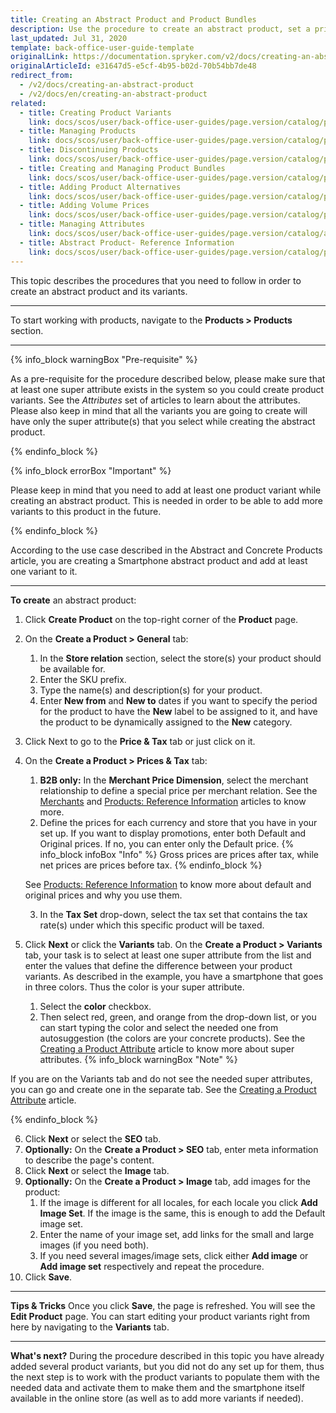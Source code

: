 ```yaml
---
title: Creating an Abstract Product and Product Bundles
description: Use the procedure to create an abstract product, set a price and validity period, define superattributes, images, and a store the product is available in.
last_updated: Jul 31, 2020
template: back-office-user-guide-template
originalLink: https://documentation.spryker.com/v2/docs/creating-an-abstract-product
originalArticleId: e31647d5-e5cf-4b95-b02d-70b54bb7de48
redirect_from:
  - /v2/docs/creating-an-abstract-product
  - /v2/docs/en/creating-an-abstract-product
related:
  - title: Creating Product Variants
    link: docs/scos/user/back-office-user-guides/page.version/catalog/products/concrete-products/creating-product-variants.html
  - title: Managing Products
    link: docs/scos/user/back-office-user-guides/page.version/catalog/products/managing-products/managing-products.html
  - title: Discontinuing Products
    link: docs/scos/user/back-office-user-guides/page.version/catalog/products/managing-products/discontinuing-products.html
  - title: Creating and Managing Product Bundles
    link: docs/scos/user/back-office-user-guides/page.version/catalog/products/abstract-products/creating-product-bundles.html
  - title: Adding Product Alternatives
    link: docs/scos/user/back-office-user-guides/page.version/catalog/products/managing-products/adding-product-alternatives.html
  - title: Adding Volume Prices
    link: docs/scos/user/back-office-user-guides/page.version/catalog/products/abstract-products/adding-volume-prices-to-abstract-products.html
  - title: Managing Attributes
    link: docs/scos/user/back-office-user-guides/page.version/catalog/attributes/managing-product-attributes.html
  - title: Abstract Product- Reference Information
    link: docs/scos/user/back-office-user-guides/page.version/catalog/products/references/abstract-product-reference-information.html
---
```


This topic describes the procedures that you need to follow in order to create an abstract product and its variants.
***
To start working with products, navigate to the **Products > Products** section.
***

{% info_block warningBox "Pre-requisite" %}

As a pre-requisite for the procedure described below, please make sure that at least one super attribute exists in the system so you could create product variants. See the _Attributes_ set of articles to learn about the attributes. Please also keep in mind that all the variants you are going to create will have only the super attribute(s) that you select while creating the abstract product.

{% endinfo_block %}

{% info_block errorBox "Important" %}

Please keep in mind that you need to add at least one product variant while creating an abstract product. This is needed in order to be able to add more variants to this product in the future.

{% endinfo_block %}

According to the use case described in the Abstract and Concrete Products article, you are creating a Smartphone abstract product and add at least one variant to it.

***

**To create** an abstract product:
1. Click **Create Product** on the top-right corner of the **Product** page.
2. On the **Create a Product > General** tab:
   1. In the **Store relation** section, select the store(s) your product should be available for.
   2. Enter the SKU prefix.
   3. Type the name(s) and description(s) for your product.
   4. Enter **New from** and **New to** dates if you want to specify the period for the product to have the **New** label to be assigned to it, and have the product to be dynamically assigned to the **New** category.
3. Click Next to go to the **Price & Tax** tab or just click on it.
4. On the **Create a Product > Prices & Tax** tab:
   1. **B2B only:** In the **Merchant Price Dimension**, select the merchant relationship to define a special price per merchant relation. See the [Merchants](/docs/scos/user/back-office-user-guides/{{page.version}}/marketplace/marketplace.html) and [Products: Reference Information](/docs/scos/user/back-office-user-guides/{{page.version}}/catalog/products/references/products-reference-information.html) articles to know more.
   2. Define the prices for each currency and store that you have in your set up. If you want to display promotions, enter both    Default and Original prices. If no, you can enter only the Default price.
    {% info_block infoBox "Info" %}
    Gross prices are prices after tax, while net prices are prices before tax.
    {% endinfo_block %}
    
    See [Products: Reference Information](/docs/scos/user/back-office-user-guides/{{page.version}}/catalog/products/references/products-reference-information.html) to know more about default and original prices and why you use them.
   
   3. In the **Tax Set** drop-down, select the tax set that contains the tax rate(s) under which this specific product will be taxed.
5. Click **Next** or click the **Variants** tab.
  On the **Create a Product > Variants** tab, your task is to select at least one super attribute from the list and enter the values that define the difference between your product variants.
  As described in the example, you have a smartphone that goes in three colors. Thus the color is your super attribute.
   1. Select the **color** checkbox.
   2. Then select red, green, and orange from the drop-down list, or you can start typing the color and select the needed one from autosuggestion (the colors are your concrete products). See the [Creating a Product Attribute](/docs/scos/user/back-office-user-guides/{{page.version}}/catalog/attributes/creating-product-attributes.html) article to know more about super attributes.
  {% info_block warningBox "Note" %}

  If you are on the Variants tab and do not see the needed super attributes, you can go and create one in the separate tab. See the [Creating a Product Attribute](/docs/scos/user/back-office-user-guides/{{page.version}}/catalog/attributes/creating-product-attributes.html) article.

  {% endinfo_block %}

6. Click **Next** or select the **SEO** tab.
7. **Optionally:** On the **Create a Product > SEO** tab, enter meta information to describe the page's content.
8. Click **Next** or select the **Image** tab.
9. **Optionally:** On the **Create a Product > Image** tab, add images for the product:
   1. If the image is different for all locales, for each locale you click **Add Image Set**. If the image is the same, this is enough to add the Default image set.
   2. Enter the name of your image set, add links for the small and large images (if you need both).
   3. If you need several images/image sets, click either **Add image** or **Add image set** respectively and repeat the procedure.
10. Click **Save**.
 
***

**Tips & Tricks**
Once you click **Save**, the page is refreshed. You will see the **Edit Product** page. You can start editing your product variants right from here by navigating to the **Variants** tab.

***

**What's next?**
During the procedure described in this topic you have already added several product variants, but you did not do any set up for them, thus the next step is to work with the product variants to populate them with the needed data and activate them to make them and the smartphone itself available in the online store (as well as to add more variants if needed).
